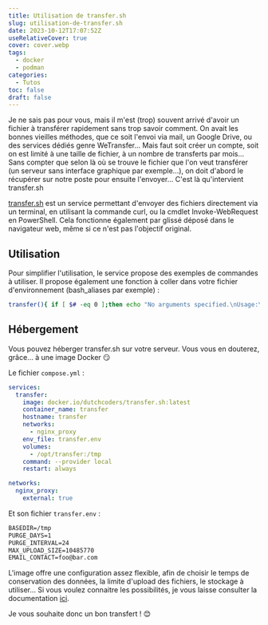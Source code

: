 ```yaml
---
title: Utilisation de transfer.sh
slug: utilisation-de-transfer.sh
date: 2023-10-12T17:07:52Z
useRelativeCover: true
cover: cover.webp
tags:
  - docker
  - podman
categories:
  - Tutos
toc: false
draft: false
---
```


Je ne sais pas pour vous, mais il m'est (trop) souvent arrivé d'avoir un fichier à transférer rapidement sans trop savoir comment. On avait les bonnes vieilles méthodes, que ce soit l'envoi via mail, un Google Drive, ou des services dédiés genre WeTransfer... Mais faut soit créer un compte, soit on est limité à une taille de fichier, à un nombre de transferts par mois... Sans compter que selon là où se trouve le fichier que l'on veut transférer (un serveur sans interface graphique par exemple...), on doit d'abord le récupérer sur notre poste pour ensuite l'envoyer... C'est là qu'intervient transfer.sh

[transfer.sh](https://transfer.sh/) est un service permettant d'envoyer des fichiers directement via un terminal, en utilisant la commande curl, ou la cmdlet Invoke-WebRequest en PowerShell. Cela fonctionne également par glissé déposé dans le navigateur web, même si ce n'est pas l'objectif original.

## Utilisation

Pour simplifier l'utilisation, le service propose des exemples de commandes à utiliser. Il propose également une fonction à coller dans votre fichier d'environnement (bash_aliases par exemple) :

```bash
transfer(){ if [ $# -eq 0 ];then echo "No arguments specified.\nUsage:\n transfer <file|directory>\n ... | transfer <file_name>">&2;return 1;fi;if tty -s;then file="$1";file_name=$(basename "$file");if [ ! -e "$file" ];then echo "$file: No such file or directory">&2;return 1;fi;if [ -d "$file" ];then file_name="$file_name.zip" ,;(cd "$file"&&zip -r -q - .)|curl --progress-bar --upload-file "-" "https://transfer.sh/$file_name"|tee /dev/null,;else cat "$file"|curl --progress-bar --upload-file "-" "https://transfer.sh/$file_name"|tee /dev/null;fi;else file_name=$1;curl --progress-bar --upload-file "-" "https://transfer.sh/$file_name"|tee /dev/null;fi;}
```

## Hébergement

Vous pouvez héberger transfer.sh sur votre serveur. Vous vous en douterez, grâce... à une image Docker :smirk:

Le fichier `compose.yml` :

```yml
services:
  transfer:
    image: docker.io/dutchcoders/transfer.sh:latest
    container_name: transfer
    hostname: transfer
    networks:
      - nginx_proxy
    env_file: transfer.env
    volumes:
      - /opt/transfer:/tmp
    command: --provider local
    restart: always

networks:
  nginx_proxy:
    external: true
```

Et son fichier `transfer.env` :


```txt
BASEDIR=/tmp
PURGE_DAYS=1
PURGE_INTERVAL=24
MAX_UPLOAD_SIZE=10485770
EMAIL_CONTACT=foo@bar.com
```

L'image offre une configuration assez flexible, afin de choisir le temps de conservation des données, la limite d'upload des fichiers, le stockage à utiliser... Si vous voulez connaitre les possibilités, je vous laisse consulter la documentation [ici](https://github.com/dutchcoders/transfer.sh).

Je vous souhaite donc un bon transfert ! :blush:
